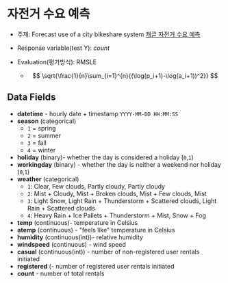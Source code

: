 # 자전거 수요 예측

- 주제: Forecast use of a city bikeshare system [캐글 자전거 수요 예측](https://www.kaggle.com/c/bike-sharing-demand/data?select=train.csv)

- Response variable(test Y): *count*

- Evaluation(평가방식): RMSLE

  - $$
    \sqrt{\frac{1}{n}\sum_{i=1}^{n}{(\log(p_i+1)-\log(a_i+1))^2}}
    $$

     

## Data Fields

- **datetime** - hourly date + timestamp `YYYY-MM-DD HH:MM:SS`
- **season** (categorical)
  - `1` = spring
  - `2` = summer
  - `3` = fall
  - `4` = winter 
- **holiday** (binary)- whether the day is considered a holiday (`0`,`1`)
- **workingday** (binary) - whether the day is neither a weekend nor holiday (`0`,`1`)
- **weather** (categorical)
  - `1`: Clear, Few clouds, Partly cloudy, Partly cloudy
  - `2`: Mist + Cloudy, Mist + Broken clouds, Mist + Few clouds, Mist
  - `3`: Light Snow, Light Rain + Thunderstorm + Scattered clouds, Light Rain + Scattered clouds
  - `4`: Heavy Rain + Ice Pallets + Thunderstorm + Mist, Snow + Fog 
- **temp** (continuous)- temperature in Celsius
- **atemp** (continuous) - "feels like" temperature in Celsius
- **humidity** (continuous(int))- relative humidity
- **windspeed** (continuous) - wind speed
- **casual** (continuous(int)) - number of non-registered user rentals initiated
- **registered** (- number of registered user rentals initiated
- **count** - number of total rentals

